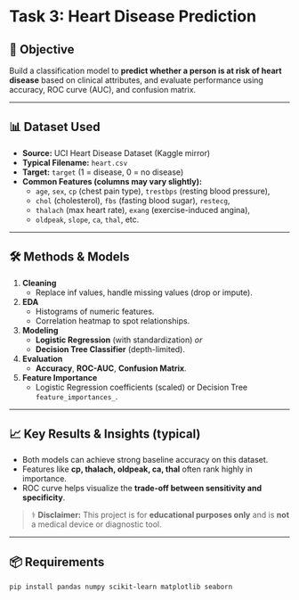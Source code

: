 # Task 3: Heart Disease Prediction

## 📌 Objective
Build a classification model to **predict whether a person is at risk of heart disease** based on clinical attributes, and evaluate performance using accuracy, ROC curve (AUC), and confusion matrix.

---

## 📊 Dataset Used
- **Source:** UCI Heart Disease Dataset (Kaggle mirror)
- **Typical Filename:** `heart.csv`
- **Target:** `target` (1 = disease, 0 = no disease)
- **Common Features (columns may vary slightly):**
  - `age`, `sex`, `cp` (chest pain type), `trestbps` (resting blood pressure),
  - `chol` (cholesterol), `fbs` (fasting blood sugar), `restecg`,
  - `thalach` (max heart rate), `exang` (exercise-induced angina),
  - `oldpeak`, `slope`, `ca`, `thal`, etc.

---

## 🛠 Methods & Models
1. **Cleaning**
   - Replace inf values, handle missing values (drop or impute).
2. **EDA**
   - Histograms of numeric features.
   - Correlation heatmap to spot relationships.
3. **Modeling**
   - **Logistic Regression** (with standardization) *or*
   - **Decision Tree Classifier** (depth-limited).
4. **Evaluation**
   - **Accuracy**, **ROC-AUC**, **Confusion Matrix**.
5. **Feature Importance**
   - Logistic Regression coefficients (scaled) or Decision Tree `feature_importances_`.

---

## 📈 Key Results & Insights (typical)
- Both models can achieve strong baseline accuracy on this dataset.
- Features like **cp, thalach, oldpeak, ca, thal** often rank highly in importance.
- ROC curve helps visualize the **trade-off between sensitivity and specificity**.

> ⚕️ **Disclaimer:** This project is for **educational purposes only** and is **not** a medical device or diagnostic tool.

---

## 📦 Requirements
```bash
pip install pandas numpy scikit-learn matplotlib seaborn
